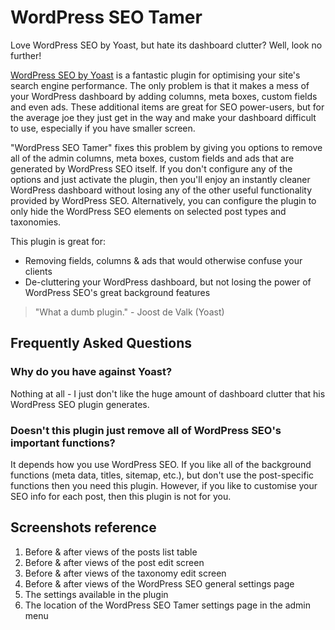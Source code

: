 # WordPress SEO Tamer

Love WordPress SEO by Yoast, but hate its dashboard clutter? Well, look no further!

[WordPress SEO by Yoast](https://wordpress.org/plugins/wordpress-seo/) is a fantastic plugin for optimising your site's search engine performance. The only problem is that it makes a mess of your WordPress dashboard by adding columns, meta boxes, custom fields and even ads. These additional items are great for SEO power-users, but for the average joe they just get in the way and make your dashboard difficult to use, especially if you have smaller screen.

"WordPress SEO Tamer" fixes this problem by giving you options to remove all of the admin columns, meta boxes, custom fields and ads that are generated by WordPress SEO itself. If you don't configure any of the options and just activate the plugin, then you'll enjoy an instantly cleaner WordPress dashboard without losing any of the other useful functionality provided by WordPress SEO. Alternatively, you can configure the plugin to only hide the WordPress SEO elements on selected post types and taxonomies.

This plugin is great for:

* Removing fields, columns & ads that would otherwise confuse your clients
* De-cluttering your WordPress dashboard, but not losing the power of WordPress SEO's great background features

> "What a dumb plugin." - Joost de Valk (Yoast)

## Frequently Asked Questions

### Why do you have against Yoast?

Nothing at all - I just don't like the huge amount of dashboard clutter that his WordPress SEO plugin generates.

### Doesn't this plugin just remove all of WordPress SEO's important functions?

It depends how you use WordPress SEO. If you like all of the background functions (meta data, titles, sitemap, etc.), but don't use the post-specific functions then you need this plugin. However, if you like to customise your SEO info for each post, then this plugin is not for you.

## Screenshots reference

1. Before & after views of the posts list table
2. Before & after views of the post edit screen
3. Before & after views of the taxonomy edit screen
4. Before & after views of the WordPress SEO general settings page
5. The settings available in the plugin
6. The location of the WordPress SEO Tamer settings page in the admin menu